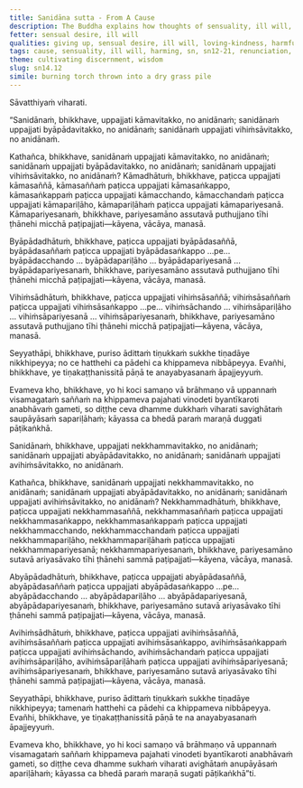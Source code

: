 ```yaml
---
title: Sanidāna sutta - From A Cause
description: The Buddha explains how thoughts of sensuality, ill will, and harming arise from a cause and how to abandon them.
fetter: sensual desire, ill will
qualities: giving up, sensual desire, ill will, loving-kindness, harmful, non-harm
tags: cause, sensuality, ill will, harming, sn, sn12-21, renunciation, good-will, non-harm
theme: cultivating discernment, wisdom
slug: sn14.12
simile: burning torch thrown into a dry grass pile
---
```


Sāvatthiyaṁ viharati.

“Sanidānaṁ, bhikkhave, uppajjati kāmavitakko, no anidānaṁ; sanidānaṁ uppajjati byāpādavitakko, no anidānaṁ; sanidānaṁ uppajjati vihiṁsāvitakko, no anidānaṁ.

Kathañca, bhikkhave, sanidānaṁ uppajjati kāmavitakko, no anidānaṁ; sanidānaṁ uppajjati byāpādavitakko, no anidānaṁ; sanidānaṁ uppajjati vihiṁsāvitakko, no anidānaṁ? Kāmadhātuṁ, bhikkhave, paṭicca uppajjati kāmasaññā, kāmasaññaṁ paṭicca uppajjati kāmasaṅkappo, kāmasaṅkappaṁ paṭicca uppajjati kāmacchando, kāmacchandaṁ paṭicca uppajjati kāmapariḷāho, kāmapariḷāhaṁ paṭicca uppajjati kāmapariyesanā. Kāmapariyesanaṁ, bhikkhave, pariyesamāno assutavā puthujjano tīhi ṭhānehi micchā paṭipajjati—kāyena, vācāya, manasā.

Byāpādadhātuṁ, bhikkhave, paṭicca uppajjati byāpādasaññā, byāpādasaññaṁ paṭicca uppajjati byāpādasaṅkappo …pe… byāpādacchando … byāpādapariḷāho … byāpādapariyesanā … byāpādapariyesanaṁ, bhikkhave, pariyesamāno assutavā puthujjano tīhi ṭhānehi micchā paṭipajjati—kāyena, vācāya, manasā.

Vihiṁsādhātuṁ, bhikkhave, paṭicca uppajjati vihiṁsāsaññā; vihiṁsāsaññaṁ paṭicca uppajjati vihiṁsāsaṅkappo …pe… vihiṁsāchando … vihiṁsāpariḷāho … vihiṁsāpariyesanā … vihiṁsāpariyesanaṁ, bhikkhave, pariyesamāno assutavā puthujjano tīhi ṭhānehi micchā paṭipajjati—kāyena, vācāya, manasā.

Seyyathāpi, bhikkhave, puriso ādittaṁ tiṇukkaṁ sukkhe tiṇadāye nikkhipeyya; no ce hatthehi ca pādehi ca khippameva nibbāpeyya. Evañhi, bhikkhave, ye tiṇakaṭṭhanissitā pāṇā te anayabyasanaṁ āpajjeyyuṁ.

Evameva kho, bhikkhave, yo hi koci samaṇo vā brāhmaṇo vā uppannaṁ visamagataṁ saññaṁ na khippameva pajahati vinodeti byantīkaroti anabhāvaṁ gameti, so diṭṭhe ceva dhamme dukkhaṁ viharati savighātaṁ saupāyāsaṁ sapariḷāhaṁ; kāyassa ca bhedā paraṁ maraṇā duggati pāṭikaṅkhā.

Sanidānaṁ, bhikkhave, uppajjati nekkhammavitakko, no anidānaṁ; sanidānaṁ uppajjati abyāpādavitakko, no anidānaṁ; sanidānaṁ uppajjati avihiṁsāvitakko, no anidānaṁ.

Kathañca, bhikkhave, sanidānaṁ uppajjati nekkhammavitakko, no anidānaṁ; sanidānaṁ uppajjati abyāpādavitakko, no anidānaṁ; sanidānaṁ uppajjati avihiṁsāvitakko, no anidānaṁ? Nekkhammadhātuṁ, bhikkhave, paṭicca uppajjati nekkhammasaññā, nekkhammasaññaṁ paṭicca uppajjati nekkhammasaṅkappo, nekkhammasaṅkappaṁ paṭicca uppajjati nekkhammacchando, nekkhammacchandaṁ paṭicca uppajjati nekkhammapariḷāho, nekkhammapariḷāhaṁ paṭicca uppajjati nekkhammapariyesanā; nekkhammapariyesanaṁ, bhikkhave, pariyesamāno sutavā ariyasāvako tīhi ṭhānehi sammā paṭipajjati—kāyena, vācāya, manasā.

Abyāpādadhātuṁ, bhikkhave, paṭicca uppajjati abyāpādasaññā, abyāpādasaññaṁ paṭicca uppajjati abyāpādasaṅkappo …pe… abyāpādacchando … abyāpādapariḷāho … abyāpādapariyesanā, abyāpādapariyesanaṁ, bhikkhave, pariyesamāno sutavā ariyasāvako tīhi ṭhānehi sammā paṭipajjati—kāyena, vācāya, manasā.

Avihiṁsādhātuṁ, bhikkhave, paṭicca uppajjati avihiṁsāsaññā, avihiṁsāsaññaṁ paṭicca uppajjati avihiṁsāsaṅkappo, avihiṁsāsaṅkappaṁ paṭicca uppajjati avihiṁsāchando, avihiṁsāchandaṁ paṭicca uppajjati avihiṁsāpariḷāho, avihiṁsāpariḷāhaṁ paṭicca uppajjati avihiṁsāpariyesanā; avihiṁsāpariyesanaṁ, bhikkhave, pariyesamāno sutavā ariyasāvako tīhi ṭhānehi sammā paṭipajjati—kāyena, vācāya, manasā.

Seyyathāpi, bhikkhave, puriso ādittaṁ tiṇukkaṁ sukkhe tiṇadāye nikkhipeyya; tamenaṁ hatthehi ca pādehi ca khippameva nibbāpeyya. Evañhi, bhikkhave, ye tiṇakaṭṭhanissitā pāṇā te na anayabyasanaṁ āpajjeyyuṁ.

Evameva kho, bhikkhave, yo hi koci samaṇo vā brāhmaṇo vā uppannaṁ visamagataṁ saññaṁ khippameva pajahati vinodeti byantīkaroti anabhāvaṁ gameti, so diṭṭhe ceva dhamme sukhaṁ viharati avighātaṁ anupāyāsaṁ apariḷāhaṁ; kāyassa ca bhedā paraṁ maraṇā sugati pāṭikaṅkhā”ti.
